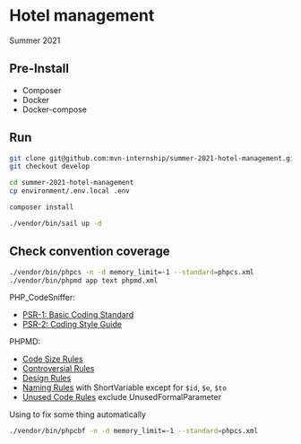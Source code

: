 # Hotel management
Summer 2021

## Pre-Install
- Composer
- Docker
- Docker-compose

## Run

```bash
git clone git@github.com:mvn-internship/summer-2021-hotel-management.git
git checkout develop
```


```bash
cd summer-2021-hotel-management
cp environment/.env.local .env
```

```bash
composer install
```

```bash
./vendor/bin/sail up -d
```

## Check convention coverage

```bash
./vendor/bin/phpcs -n -d memory_limit=-1 --standard=phpcs.xml
./vendor/bin/phpmd app text phpmd.xml
```

PHP_CodeSniffer:
- [PSR-1: Basic Coding Standard](https://www.php-fig.org/psr/psr-1/)
- [PSR-2: Coding Style Guide](https://www.php-fig.org/psr/psr-2/)

PHPMD:
- [Code Size Rules](http://phpmd.org/rules/codesize.html)
- [Controversial Rules](http://phpmd.org/rules/controversial.html)
- [Design Rules](http://phpmd.org/rules/design.html)
- [Naming Rules](http://phpmd.org/rules/naming.html) with ShortVariable except for `$id`, `$e`, `$to`
- [Unused Code Rules](http://phpmd.org/rules/unusedcode.html) exclude UnusedFormalParameter


Using to fix some thing automatically

``` bash
./vendor/bin/phpcbf -n -d memory_limit=-1 --standard=phpcs.xml
